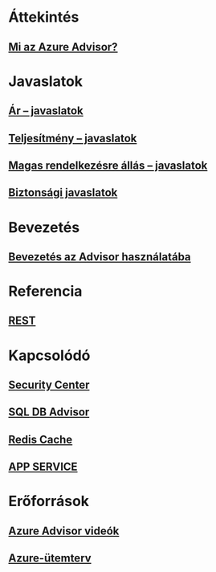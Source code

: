 # Áttekintés
## [Mi az Azure Advisor?](advisor-overview.md)

# Javaslatok
## [Ár – javaslatok](advisor-cost-recommendations.md)
## [Teljesítmény – javaslatok](advisor-performance-recommendations.md)
## [Magas rendelkezésre állás – javaslatok](advisor-high-availability-recommendations.md)
## [Biztonsági javaslatok](advisor-security-recommendations.md)

# Bevezetés
## [Bevezetés az Advisor használatába](advisor-get-started.md)

# Referencia
## [REST](https://docs.microsoft.com/rest/api/advisor)

# Kapcsolódó
## [Security Center](https://azure.microsoft.com/services/security-center/)
## [SQL DB Advisor](https://azure.microsoft.com/documentation/articles/sql-database-advisor/)
## [Redis Cache](https://azure.microsoft.com/documentation/articles/cache-configure/#redis-cache-advisor)
## [APP SERVICE](https://azure.microsoft.com/documentation/articles/app-service-best-practices/)

# Erőforrások
## [Azure Advisor videók](https://azure.microsoft.com/en-us/resources/videos/index/?services=advisor)
## [Azure-ütemterv](https://azure.microsoft.com/roadmap/)
